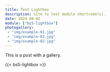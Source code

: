 ```yaml
---
title: Test Lightbox
description: Site to test module shortcode(s).
date: 2024-08-02
module: ["bs5-lightbox"]
photogallery:
 - "img/example-01.jpg"
 - "img/example-03.jpg"
 - "img/example-02.jpg"
---
```


This is a post with a gallery.

{{< bs5-lightbox >}}
